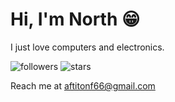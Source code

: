 # Hi, I'm North 😁

I just love computers and electronics.

![followers](https://img.shields.io/github/followers/northnSouth?style=social) ![stars](https://img.shields.io/github/stars/northnSouth?style=social)

Reach me at aftitonf66@gmail.com

<!---
northnSouth/northnSouth is a ✨ special ✨ repository because its `README.md` (this file) appears on your GitHub profile.
You can click the Preview link to take a look at your changes.
--->
